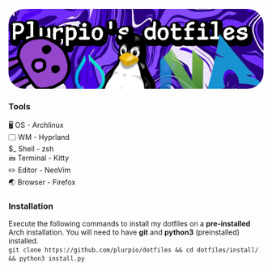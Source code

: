 <p align="center">
  <img src="https://github.com/plurpio/dotfiles/blob/34716df0516b351ed6be5bcfdcf0e78b7be3a15b/git/dotfilesBanners.png">
</p>

### Tools

🖥️ OS - Archlinux <br />
🗔 WM - Hyprland <br />
$_ Shell - zsh <br /> 
🖮 Terminal - Kitty <br />
✏️ Editor - NeoVim <br /> 
🌏 Browser - Firefox <br />

### Installation
Execute the following commands to install my dotfiles on a **pre-installed** Arch installation. You will need to have **git** and **python3** (preinstalled) installed. <br />
`git clone https://github.com/plurpio/dotfiles && cd dotfiles/install/ && python3 install.py`
